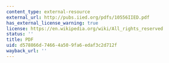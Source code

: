 ```yaml
---
content_type: external-resource
external_url: http://pubs.iied.org/pdfs/10556IIED.pdf
has_external_license_warning: true
license: https://en.wikipedia.org/wiki/All_rights_reserved
status: ''
title: PDF
uid: d578866d-7466-4a50-9fa6-edaf3c2d712f
wayback_url: ''
---
```

